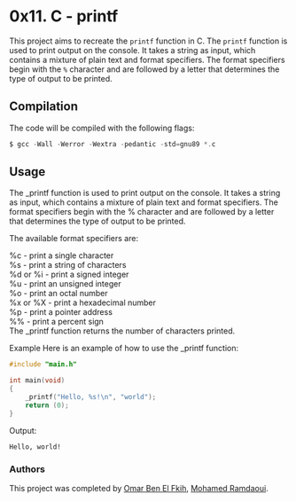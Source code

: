 # 0x11. C - printf

This project aims to recreate the `printf` function in C. The `printf` function is used to print output on the console. It takes a string as input, which contains a mixture of plain text and format specifiers. The format specifiers begin with the `%` character and are followed by a letter that determines the type of output to be printed.

## Compilation
The code will be compiled with the following flags:

```c
$ gcc -Wall -Werror -Wextra -pedantic -std=gnu89 *.c
```

## Usage

The _printf function is used to print output on the console. It takes a string as input, which contains a mixture of plain text and format specifiers. The format specifiers begin with the % character and are followed by a letter that determines the type of output to be printed.

The available format specifiers are:

%c - print a single character </br>
%s - print a string of characters </br>
%d or %i - print a signed integer </br>
%u - print an unsigned integer </br>
%o - print an octal number </br>
%x or %X - print a hexadecimal number </br>
%p - print a pointer address </br>
%% - print a percent sign </br>
The _printf function returns the number of characters printed.

Example
Here is an example of how to use the _printf function:

```c
#include "main.h"

int main(void)
{
    _printf("Hello, %s!\n", "world");
    return (0);
}
```
Output:
```
Hello, world!
```
### Authors

This project was completed by [Omar Ben El Fkih](https://github.com/Ancient-mahou), [Mohamed Ramdaoui](https://github.com/Mibonacci).
